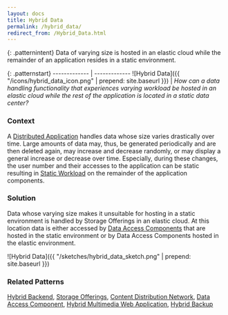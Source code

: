 ```yaml
---
layout: docs
title: Hybrid Data
permalink: /hybrid_data/
redirect_from: /Hybrid_Data.html
---
```


{: .patternintent}
Data of varying size is hosted in an elastic cloud while the remainder of an application resides in a static environment.

{: .patternstart}
------------- | -------------
![Hybrid Data]({{ "/icons/hybrid_data_icon.png" | prepend: site.baseurl }})  | *How can a data handling functionality that experiences varying workload be hosted in an elastic cloud while the rest of the application is located in a static data center?*

### Context
A [Distributed Application](/distributed_application/) handles data whose size varies drastically over time. Large amounts of data may, thus, be generated periodically and are then deleted again, may increase and decrease randomly, or may display a general increase or decrease over time. Especially, during these changes, the user number and their accesses to the application can be static resulting in [Static Workload](/static_worklaod/) on the remainder of the application components.

### Solution
Data whose varying size makes it unsuitable for hosting in a static environment is handled by Storage Offerings in an elastic cloud. At this location data is either accessed by [Data Access Components](/data_access_component/) that are hosted in the static environment or by Data Access Components hosted in the elastic environment.
 
![Hybrid Data]({{ "/sketches/hybrid_data_sketch.png" | prepend: site.baseurl }})

### Related Patterns
[Hybrid Backend](/hybrid_backend/), [Storage Offerings](/storage_offerings/), [Content Distribution Network](/content_distribution_network/), [Data Access Component](/data_access_component/), [Hybrid Multimedia Web Application](/hybrid_multimedia_web_application/), [Hybrid Backup](/hybrid_backup/)